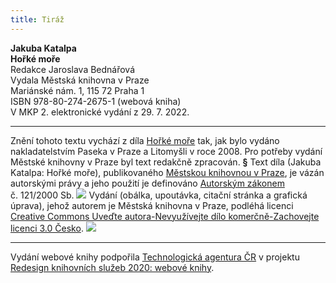```yaml
---
title: Tiráž
---
```


**Jakuba Katalpa    
Hořké moře**  
Redakce Jaroslava Bednářová  
Vydala Městská knihovna v Praze  
Mariánské nám. 1, 115 72 Praha 1  
ISBN 978-80-274-2675-1 (webová kniha)  
V MKP 2. elektronické vydání z 29. 7. 2022.

***

Znění tohoto textu vychází z díla [Hořké moře](https://search.mlp.cz/cz/titul/horke-more/2741532/#book-content) tak, jak bylo vydáno nakladatelstvím Paseka v Praze a Litomyšli v roce 2008. Pro potřeby vydání Městské knihovny v Praze byl text redakčně zpracován.
**§**
Text díla (Jakuba Katalpa: Hořké moře), publikovaného [Městskou knihovnou v Praze](https://www.mlp.cz/cz/), je vázán autorskými právy a jeho použití je definováno [Autorským zákonem](https://www.mkcr.cz/predpisy-zakonu-709.html) č. 121/2000 Sb.
![](../Images/image001.jpg)
Vydání (obálka, upoutávka, citační stránka a grafická úprava), jehož autorem je Městská knihovna v Praze, podléhá licenci [Creative Commons Uveďte autora-Nevyužívejte dílo komerčně-Zachovejte licenci 3.0 Česko](https://creativecommons.org/licenses/by-nc-sa/3.0/cz/).
![](../Images/image002.jpg)

***

Vydání webové knihy podpořila [Technologická agentura ČR](https://www.tacr.cz/) v projektu [Redesign knihovních služeb 2020: webové knihy](https://starfos.tacr.cz/cs/project/TL04000391).